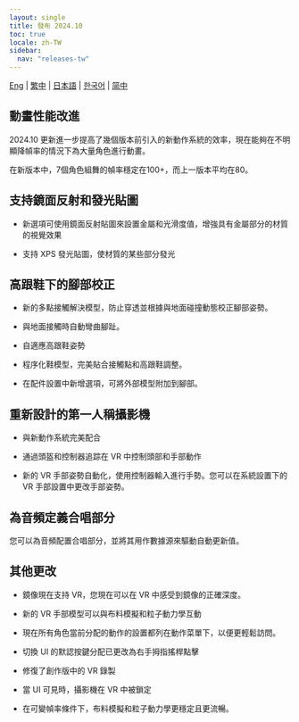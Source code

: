 ```yaml
---
layout: single
title: 發布 2024.10
toc: true
locale: zh-TW
sidebar:
  nav: "releases-tw"
---
```

[Eng](/dancexr/releases/2024.10) | [繁中](/tw/dancexr/releases/2024.10) | [日本語](/jp/dancexr/releases/2024.10) | [한국어](/kr/dancexr/releases/2024.10) | [简中](/zh/dancexr/releases/2024.10)

## 動畫性能改進

2024.10 更新進一步提高了幾個版本前引入的新動作系統的效率，現在能夠在不明顯降幀率的情況下為大量角色進行動畫。

在新版本中，7個角色組舞的幀率穩定在100+，而上一版本平均在80。


## 支持鏡面反射和發光貼圖

* 新選項可使用鏡面反射貼圖來設置金屬和光滑度值，增強具有金屬部分的材質的視覺效果

* 支持 XPS 發光貼圖，使材質的某些部分發光


## 高跟鞋下的腳部校正

* 新的多點接觸解決模型，防止穿透並根據與地面碰撞動態校正腳部姿勢。

* 與地面接觸時自動彎曲腳趾。

* 自適應高跟鞋姿勢

* 程序化鞋模型，完美貼合接觸點和高跟鞋調整。

* 在配件設置中新增選項，可將外部模型附加到腳部。


## 重新設計的第一人稱攝影機

* 與新動作系統完美配合

* 通過頭盔和控制器追踪在 VR 中控制頭部和手部動作

* 新的 VR 手部姿勢自動化，使用控制器輸入進行手勢。您可以在系統設置下的 VR 手部設置中更改手部姿勢。


## 為音頻定義合唱部分

您可以為音頻配置合唱部分，並將其用作數據源來驅動自動更新值。


## 其他更改

* 鏡像現在支持 VR，您現在可以在 VR 中感受到鏡像的正確深度。

* 新的 VR 手部模型可以與布料模擬和粒子動力學互動

* 現在所有角色當前分配的動作的設置都列在動作菜單下，以便更輕鬆訪問。

* 切換 UI 的默認按鍵分配已更改為右手拇指搖桿點擊

* 修復了創作版中的 VR 錄製

* 當 UI 可見時，攝影機在 VR 中被鎖定

* 在可變幀率條件下，布料模擬和粒子動力學更穩定且更流暢。